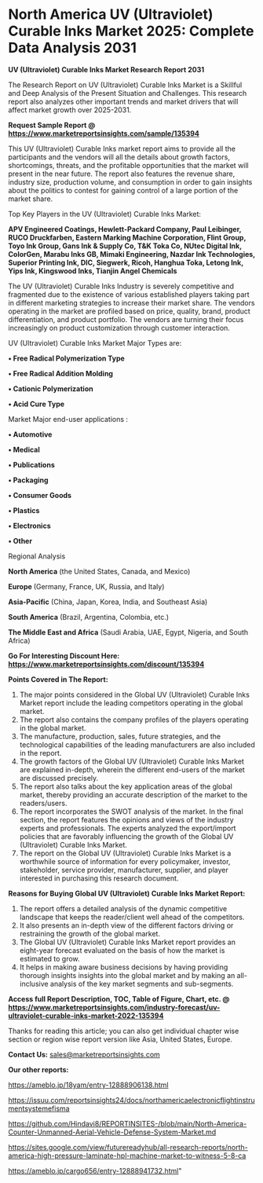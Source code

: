 # North America UV (Ultraviolet) Curable Inks Market 2025: Complete Data Analysis 2031

<strong>UV (Ultraviolet) Curable Inks Market Research Report 2031</strong>

The Research Report on UV (Ultraviolet) Curable Inks Market is a Skillful and Deep Analysis of the Present Situation and Challenges. This research report also analyzes other important trends and market drivers that will affect market growth over 2025-2031.

<strong>Request Sample Report @ <a href=https://www.marketreportsinsights.com/sample/135394>https://www.marketreportsinsights.com/sample/135394</a></strong>

This UV (Ultraviolet) Curable Inks market report aims to provide all the participants and the vendors will all the details about growth factors, shortcomings, threats, and the profitable opportunities that the market will present in the near future. The report also features the revenue share, industry size, production volume, and consumption in order to gain insights about the politics to contest for gaining control of a large portion of the market share.

Top Key Players in the UV (Ultraviolet) Curable Inks Market:

<strong>APV Engineered Coatings, Hewlett-Packard Company, Paul Leibinger, RUCO Druckfarben, Eastern Marking Machine Corporation, Flint Group, Toyo Ink Group, Gans Ink & Supply Co, T&K Toka Co, NUtec Digital Ink, ColorGen, Marabu Inks GB, Mimaki Engineering, Nazdar Ink Technologies, Superior Printing Ink, DIC, Siegwerk, Ricoh, Hanghua Toka, Letong Ink, Yips Ink, Kingswood Inks, Tianjin Angel Chemicals</strong>

The UV (Ultraviolet) Curable Inks Industry is severely competitive and fragmented due to the existence of various established players taking part in different marketing strategies to increase their market share. The vendors operating in the market are profiled based on price, quality, brand, product differentiation, and product portfolio. The vendors are turning their focus increasingly on product customization through customer interaction.

UV (Ultraviolet) Curable Inks Market Major Types are:

<strong>• Free Radical Polymerization Type

• Free Radical Addition Molding

• Cationic Polymerization

• Acid Cure Type</strong>

Market Major end-user applications :

<strong>• Automotive

• Medical

• Publications

• Packaging

• Consumer Goods

• Plastics

• Electronics

• Other</strong>

Regional Analysis

</u><strong><b>North America</b></strong> (the United States, Canada, and Mexico)

<strong><b>Europe </b></strong>(Germany, France, UK, Russia, and Italy)

<strong><b>Asia-Pacific</b></strong> (China, Japan, Korea, India, and Southeast Asia)

<strong><b>South America</b></strong> (Brazil, Argentina, Colombia, etc.)

<strong><b>The Middle East and Africa</b></strong> (Saudi Arabia, UAE, Egypt, Nigeria, and South Africa)

<strong>Go For Interesting Discount Here: <a href=https://www.marketreportsinsights.com/discount/135394>https://www.marketreportsinsights.com/discount/135394</a></strong>

<strong>Points Covered in The Report:</strong>
<ol>
  <li>The major points considered in the Global UV (Ultraviolet) Curable Inks Market report include the leading competitors operating in the global market.</li>
  <li>The report also contains the company profiles of the players operating in the global market.</li>
  <li>The manufacture, production, sales, future strategies, and the technological capabilities of the leading manufacturers are also included in the report.</li>
  <li>The growth factors of the Global UV (Ultraviolet) Curable Inks Market are explained in-depth, wherein the different end-users of the market are discussed precisely.</li>
  <li>The report also talks about the key application areas of the global market, thereby providing an accurate description of the market to the readers/users.</li>
  <li>The report incorporates the SWOT analysis of the market. In the final section, the report features the opinions and views of the industry experts and professionals. The experts analyzed the export/import policies that are favorably influencing the growth of the Global UV (Ultraviolet) Curable Inks Market.</li>
  <li>The report on the Global UV (Ultraviolet) Curable Inks Market is a worthwhile source of information for every policymaker, investor, stakeholder, service provider, manufacturer, supplier, and player interested in purchasing this research document.</li>
</ol>
<strong>Reasons for Buying Global UV (Ultraviolet) Curable Inks Market Report:</strong>

<ol>
  <li>The report offers a detailed analysis of the dynamic competitive landscape that keeps the reader/client well ahead of the competitors.</li>
  <li>It also presents an in-depth view of the different factors driving or restraining the growth of the global market.</li>
  <li>The Global UV (Ultraviolet) Curable Inks Market report provides an eight-year forecast evaluated on the basis of how the market is estimated to grow.</li>
  <li>It helps in making aware business decisions by having providing thorough insights insights into the global market and by making an all-inclusive analysis of the key market segments and sub-segments.</li>
</ol>
<strong>Access full Report Description, TOC, Table of Figure, Chart, etc. @ <a href=https://www.marketreportsinsights.com/industry-forecast/uv-ultraviolet-curable-inks-market-2022-135394>https://www.marketreportsinsights.com/industry-forecast/uv-ultraviolet-curable-inks-market-2022-135394</a></strong>


Thanks for reading this article; you can also get individual chapter wise section or region wise report version like Asia, United States, Europe.

<strong>Contact Us:</strong>
sales@marketreportsinsights.com

<strong>Our other reports:</strong>

<a href=https://ameblo.jp/18yam/entry-12888906138.html>https://ameblo.jp/18yam/entry-12888906138.html</a>

<a href=https://issuu.com/reportsinsights24/docs/northamericaelectronicflightinstrumentsystemefisma>https://issuu.com/reportsinsights24/docs/northamericaelectronicflightinstrumentsystemefisma</a>

<a href=https://github.com/Hindavi8/REPORTINSITES-/blob/main/North-America-Counter-Unmanned-Aerial-Vehicle-Defense-System-Market.md>https://github.com/Hindavi8/REPORTINSITES-/blob/main/North-America-Counter-Unmanned-Aerial-Vehicle-Defense-System-Market.md</a>

<a href=https://sites.google.com/view/futurereadyhub/all-research-reports/north-america-high-pressure-laminate-hpl-machine-market-to-witness-5-8-ca>https://sites.google.com/view/futurereadyhub/all-research-reports/north-america-high-pressure-laminate-hpl-machine-market-to-witness-5-8-ca</a>

<a href=https://ameblo.jp/cargo656/entry-12888941732.html>https://ameblo.jp/cargo656/entry-12888941732.html</a>"
